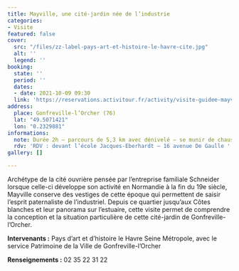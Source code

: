 ```yaml
---
title: Mayville, une cité-jardin née de l’industrie
categories:
- Visite
featured: false
cover:
  src: "/files/zz-label-pays-art-et-histoire-le-havre-cite.jpg"
  alt: ''
  legend: ''
booking:
  state: ''
  period: ''
  dates:
  - date: 2021-10-09 09:30
  link: 'https://reservations.activitour.fr/activity/visite-guidee-mayville-une-cite-jardin-nee-de-l-industrie '
address:
  place: Gonfreville-l’Orcher (76)
  lat: "49.5071421"
  lon: "0.2329881"
informations:
  note: Durée 2h – parcours de 5,3 km avec dénivelé – se munir de chaussures de marche.
  rdv: 'RDV : devant l’école Jacques-Eberhardt – 16 avenue De Gaulle '
gallery: []

---
```

Archétype de la cité ouvrière pensée par l’entreprise familiale Schneider lorsque celle-ci développe son activité en Normandie à la fin du 19e siècle, Mayville conserve des vestiges de cette époque qui permettent de saisir l’esprit paternaliste de l’industriel. Depuis ce quartier jusqu’aux Côtes blanches et leur panorama sur l’estuaire, cette visite permet de comprendre la conception et la situation particulière de cette cité-jardin de Gonfreville-l’Orcher.

**Intervenants :** Pays d’art et d’histoire le Havre Seine Métropole, avec le service Patrimoine de la Ville de Gonfreville-l’Orcher

**Renseignements :** 02 35 22 31 22
